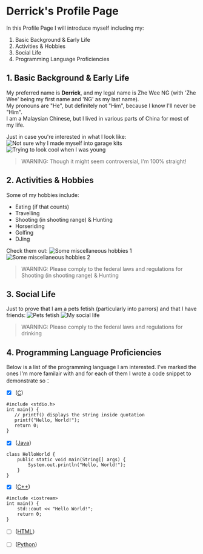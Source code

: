 # **Derrick's Profile Page**
In this Profile Page I will introduce myself including my:
1. Basic Background & Early Life
2. Activities & Hobbies 
3. Social Life
4. Programming Language Proficiencies 
  
  
## 1. Basic Background & Early Life
My preferred name is **Derrick**, and my legal name is Zhe Wee NG (with 'Zhe Wee' being my first name and 'NG' as my last name).  
My pronouns are "He", but definitely not "Him", because I know I'll never be "Him".  
I am a Malaysian Chinese, but I lived in various parts of China for most of my life.  

Just in case you're interested in what I look like:
![Not sure why I made myself into garage kits](docs/1.1.jpg) 
![Trying to look cool when I was young](docs/1.2.jpg) 
> WARNING: Though it might seem controversial, I'm 100% straight!  
  
  
## 2. Activities & Hobbies 
Some of my hobbies include:
- Eating (if that counts)  
- Travelling  
- Shooting (in shooting range) & Hunting  
- Horseriding  
- Golfing  
- DJing  

Check them out:
![Some miscellaneous hobbies 1](docs/2.1.jpg)
![Some miscellaneous hobbies 2](docs/2.1.jpg) 
> WARNING: Please comply to the federal laws and regulations for Shooting (in shooting range) & Hunting  
  
  
## 3. Social Life  
Just to prove that I am a pets fetish (particularly into parrors) and that I have friends:
![Pets fetish](docs/3.1.jpg)
![My social life](docs/3.1.jpg)
> WARNING: Please comply to the federal laws and regulations for drinking  

  
## 4. Programming Language Proficiencies  
Below is a list of the programming language I am interested. I've marked the ones I'm more familair with and for each of them I wrote a code snippet to demonstrate so：

- [x] ([C](https://en.wikipedia.org/wiki/C_(programming_language)))
```
#include <stdio.h>
int main() {
   // printf() displays the string inside quotation
   printf("Hello, World!");
   return 0;
}
```
- [x] ([Java](https://en.wikipedia.org/wiki/Java)）
```
class HelloWorld {
    public static void main(String[] args) {
        System.out.println("Hello, World!"); 
    }
}
```
- [x] ([C++](https://en.wikipedia.org/wiki/C%2B%2B))
```
#include <iostream>
int main() {
    std::cout << "Hello World!";
    return 0;
}
```
- [ ] ([HTML](https://en.wikipedia.org/wiki/HTML)）    
- [ ] ([Python](https://en.wikipedia.org/wiki/Python)）
  
  
